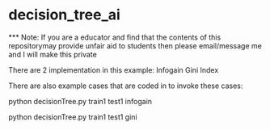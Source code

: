 decision_tree_ai
================
*** Note: If you are a educator and find that the contents of this repositorymay provide unfair aid to students then please email/message me and I will make this private

There are 2 implementation in this example:
	Infogain 
	Gini Index

There are also example cases that are coded in to invoke these cases:

python decisionTree.py train1 test1 infogain

python decisionTree.py train1 test1 gini

